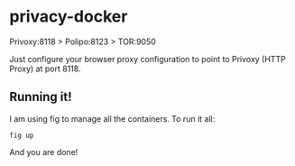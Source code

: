 privacy-docker
==============

Privoxy:8118 > Polipo:8123 > TOR:9050

Just configure your browser proxy configuration to point to Privoxy (HTTP Proxy) at port 8118.

## Running it!

I am using fig to manage all the containers. To run it all:

````shell
fig up
````

And you are done!
